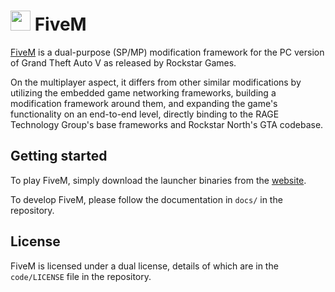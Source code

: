 # <img src="https://cdnjs.cloudflare.com/ajax/libs/emojione/2.2.6/assets/png/1f40c.png" width="32" height="32"> FiveM 

[FiveM](https://fivem.net/) is a dual-purpose (SP/MP) modification framework for the PC version of Grand Theft Auto V as released by Rockstar Games.

On the multiplayer aspect, it differs from other similar modifications by utilizing the embedded game networking frameworks, building a modification framework around them, and expanding the game's functionality on an end-to-end level, directly binding to the RAGE Technology Group's base frameworks and Rockstar North's GTA codebase.

## Getting started
To play FiveM, simply download the launcher binaries from the [website](https://fivem.net).

To develop FiveM, please follow the documentation in `docs/` in the repository.

## License
FiveM is licensed under a dual license, details of which are in the `code/LICENSE` file in the repository.
